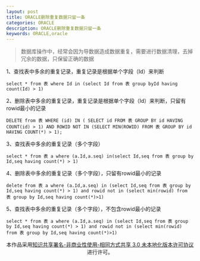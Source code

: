 ```yaml
---
layout: post
title: ORACLE删除重复数据只留一条
categories: ORACLE
description: ORACLE删除重复数据只留一条
keywords: ORACLE,oracle
---
```

> 数据库操作中，经常会因为导数据造成数据重复，需要进行数据清理，去掉冗余的数据，只保留正确的数据

1、查找表中多余的重复记录，重复记录是根据单个字段（Id）来判断
 
    select * from 表 where Id in (select Id from 表 group byId having count(Id) > 1)
 
2、删除表中多余的重复记录，重复记录是根据单个字段（Id）来判断，只留有rowid最小的记录
 
    DELETE from 表 WHERE (id) IN ( SELECT id FROM 表 GROUP BY id HAVING COUNT(id) > 1) AND ROWID NOT IN (SELECT MIN(ROWID) FROM 表 GROUP BY id HAVING COUNT(*) > 1);
 
3、查找表中多余的重复记录（多个字段）
 
    select * from 表 a where (a.Id,a.seq) in(select Id,seq from 表 group by Id,seq having count(*) > 1)
 
4、删除表中多余的重复记录（多个字段），只留有rowid最小的记录
 
    delete from 表 a where (a.Id,a.seq) in (select Id,seq from 表 group by Id,seq having count(*) > 1) and rowid not in (select min(rowid) from 表 group by Id,seq having count(*)>1)
 
5、查找表中多余的重复记录（多个字段），不包含rowid最小的记录
 
    select * from 表 a where (a.Id,a.seq) in (select Id,seq from 表 group by Id,seq having count(*) > 1) and rowid not in (select min(rowid) from 表 group by Id,seq having count(*)>1)

<center>本作品采用<a rel="license" href="http://creativecommons.org/licenses/by-nc-sa/3.0/">知识共享署名-非商业性使用-相同方式共享 3.0 未本地化版本许可协议</a>进行许可。</center>